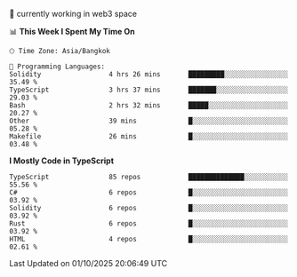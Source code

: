 🔭 currently working in web3 space

<!--START_SECTION:waka-->
📊 **This Week I Spent My Time On** 

```text
🕑︎ Time Zone: Asia/Bangkok

💬 Programming Languages: 
Solidity                 4 hrs 26 mins       █████████░░░░░░░░░░░░░░░░   35.49 % 
TypeScript               3 hrs 37 mins       ███████░░░░░░░░░░░░░░░░░░   29.03 % 
Bash                     2 hrs 32 mins       █████░░░░░░░░░░░░░░░░░░░░   20.27 % 
Other                    39 mins             █░░░░░░░░░░░░░░░░░░░░░░░░   05.28 % 
Makefile                 26 mins             █░░░░░░░░░░░░░░░░░░░░░░░░   03.48 % 
```

**I Mostly Code in TypeScript** 

```text
TypeScript               85 repos            ██████████████░░░░░░░░░░░   55.56 % 
C#                       6 repos             █░░░░░░░░░░░░░░░░░░░░░░░░   03.92 % 
Solidity                 6 repos             █░░░░░░░░░░░░░░░░░░░░░░░░   03.92 % 
Rust                     6 repos             █░░░░░░░░░░░░░░░░░░░░░░░░   03.92 % 
HTML                     4 repos             █░░░░░░░░░░░░░░░░░░░░░░░░   02.61 % 
```




 Last Updated on 01/10/2025 20:06:49 UTC
<!--END_SECTION:waka-->
